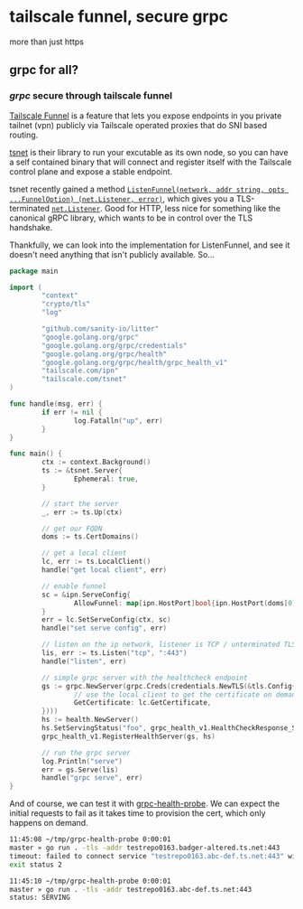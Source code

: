 # tailscale funnel, secure grpc

more than just https

## grpc for all?

### _grpc_ secure through tailscale funnel

[Tailscale Funnel](https://tailscale.com/blog/introducing-tailscale-funnel/)
is a feature that lets you expose endpoints in you private tailnet (vpn) publicly
via Tailscale operated proxies that do SNI based routing.

[tsnet](https://pkg.go.dev/tailscale.com@v1.38.4/tsnet)
is their library to run your excutable as its own node,
so you can have a self contained binary that will
connect and register itself with the Tailscale control plane
and expose a stable endpoint.

tsnet recently gained a method [`ListenFunnel(network, addr string, opts ...FunnelOption) (net.Listener, error)`](https://pkg.go.dev/tailscale.com@v1.38.4/tsnet#Server.ListenFunnel),
which gives you a TLS-terminated [`net.Listener`](https://pkg.go.dev/net#Listener).
Good for HTTP,
less nice for something like the canonical gRPC library,
which wants to be in control over the TLS handshake.

Thankfully, we can look into the implementation for ListenFunnel,
and see it doesn't need anything that isn't publicly available.
So...

```go
package main

import (
        "context"
        "crypto/tls"
        "log"

        "github.com/sanity-io/litter"
        "google.golang.org/grpc"
        "google.golang.org/grpc/credentials"
        "google.golang.org/grpc/health"
        "google.golang.org/grpc/health/grpc_health_v1"
        "tailscale.com/ipn"
        "tailscale.com/tsnet"
)

func handle(msg, err) {
        if err != nil {
                log.Fatalln("up", err)
        }
}

func main() {
        ctx := context.Background()
        ts := &tsnet.Server{
                Ephemeral: true,
        }

        // start the server
        _, err := ts.Up(ctx)

        // get our FQDN
        doms := ts.CertDomains()

        // get a local client
        lc, err := ts.LocalClient()
        handle("get local client", err)

        // enable funnel
        sc = &ipn.ServeConfig{
                AllowFunnel: map[ipn.HostPort]bool{ipn.HostPort(doms[0] + ":443"): true},
        }
        err = lc.SetServeConfig(ctx, sc)
        handle("set serve config", err)

        // listen on the ip network, listener is TCP / unterminated TLS
        lis, err := ts.Listen("tcp", ":443")
        handle("listen", err)

        // simple grpc server with the healthcheck endpoint
        gs := grpc.NewServer(grpc.Creds(credentials.NewTLS(&tls.Config{
                // use the local client to get the certificate on demand
                GetCertificate: lc.GetCertificate,
        })))
        hs := health.NewServer()
        hs.SetServingStatus("foo", grpc_health_v1.HealthCheckResponse_SERVING)
        grpc_health_v1.RegisterHealthServer(gs, hs)

        // run the grpc server
        log.Println("serve")
        err = gs.Serve(lis)
        handle("grpc serve", err)
}
```

And of course, we can test it with
[grpc-health-probe](https://github.com/grpc-ecosystem/grpc-health-probe).
We can expect the initial requests to fail as it takes time to provision the cert,
which only happens on demand.

```sh
11:45:08 ~/tmp/grpc-health-probe 0:00:01
master » go run . -tls -addr testrepo0163.badger-altered.ts.net:443
timeout: failed to connect service "testrepo0163.abc-def.ts.net:443" within 1s
exit status 2

11:45:10 ~/tmp/grpc-health-probe 0:00:01
master » go run . -tls -addr testrepo0163.abc-def.ts.net:443
status: SERVING
```
